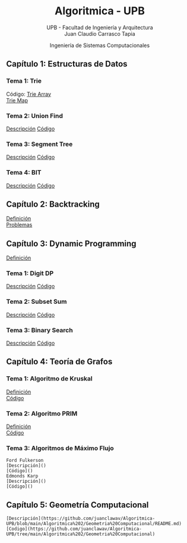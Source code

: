<div align="center">

# Algoritmica - UPB

 UPB - Facultad de Ingeniería y Arquitectura  
 Juan Claudio Carrasco Tapia
 
 Ingeniería de Sistemas Computacionales  

 <div align="left">
  
 ## Capítulo 1: Estructuras de Datos
  ### Tema 1: Trie
  
  Código:
  [Trie Array](https://github.com/juanclawav/Algoritmica-UPB/blob/main/Algo2/EstructurasDeDatos/Trie/TrieArray.cpp)  
  [Trie Map](https://github.com/juanclawav/Algoritmica-UPB/blob/main/Algo2/EstructurasDeDatos/Trie/TrieConMapa.cpp)  
 
  ### Tema 2: Union Find
  [Descripción](https://github.com/juanclawav/Algoritmica-UPB/tree/main/Algoritmica%202/EstructurasDeDatos/UnionFind)
  [Código](https://github.com/juanclawav/Algoritmica-UPB/blob/main/Algo2/EstructurasDeDatos/UnionFind/UnionFind.cpp)  
  
  ### Tema 3: Segment Tree
  [Descripción](https://github.com/juanclawav/Algoritmica-UPB/tree/main/Algoritmica%202/EstructurasDeDatos/Segment%20Tree)
  [Código](https://github.com/juanclawav/Algoritmica-UPB/blob/main/Algo2/EstructurasDeDatos/Segment%20Tree/segmentTree.cpp)  
 
  ### Tema 4: BIT
  [Descripción](https://github.com/juanclawav/Algoritmica-UPB/tree/main/Algoritmica%202/EstructurasDeDatos/BIT)
  [Código](https://github.com/juanclawav/Algoritmica-UPB/tree/main/Algo2/EstructurasDeDatos/BIT)  
 
  ## Capítulo 2: Backtracking 
   [Definición](https://github.com/juanclawav/Algoritmica-UPB/tree/main/Algoritmica%202/Backtracking)  
   [Problemas](https://github.com/juanclawav/Algoritmica-UPB/blob/main/Algoritmica%202/Backtracking/Sudoku.cpp)
 ## Capítulo 3: Dynamic Programming  
  
   [Definición](https://github.com/juanclawav/Algoritmica-UPB/tree/main/Algoritmica%202/Dynamic%20Programming)  
   ### Tema 1: Digit DP
  [Descripción](https://github.com/juanclawav/Algoritmica-UPB/tree/main/Algoritmica%202/Dynamic%20Programming/Digit%20DP)
  [Código](https://github.com/juanclawav/Algoritmica-UPB/blob/main/Algoritmica%202/Dynamic%20Programming/Digit%20DP/DigitDP.cpp)
  ### Tema 2: Subset Sum
  [Descripción](https://github.com/juanclawav/Algoritmica-UPB/tree/main/Algoritmica%202/Dynamic%20Programming/Subset%20Sum)
  [Código](https://github.com/juanclawav/Algoritmica-UPB/blob/main/Algoritmica%202/Dynamic%20Programming/Subset%20Sum/SubsetSum.cpp)
  ### Tema 3: Binary Search
  [Descripción](https://github.com/juanclawav/Algoritmica-UPB/tree/main/Algoritmica%202/Dynamic%20Programming/Binary%20Search)
  [Código](https://github.com/juanclawav/Algoritmica-UPB/blob/main/Algoritmica%202/Dynamic%20Programming/Binary%20Search/binarySearch.cpp)
  
  ## Capítulo 4: Teoría de Grafos    
  ### Tema 1: Algoritmo de Kruskal  
   [Definición](https://github.com/juanclawav/Algoritmica-UPB/tree/main/Algoritmica%202/Teoria%20de%20Grafos/Kruskal)  
   [Código](https://github.com/juanclawav/Algoritmica-UPB/blob/main/Algoritmica%202/Teoria%20de%20Grafos/Kruskal/Kruskal.cpp)  
  ### Tema 2: Algoritmo PRIM  
   [Definición](https://github.com/juanclawav/Algoritmica-UPB/tree/main/Algoritmica%202/Teoria%20de%20Grafos/PRIM)  
   [Código](https://github.com/juanclawav/Algoritmica-UPB/blob/main/Algoritmica%202/Teoria%20de%20Grafos/PRIM/PRIM.cpp)  
  ### Tema 3: Algoritmos de Máximo Flujo
    Ford Fulkerson
    [Descripción]()
    [Código]()
    Edmonds Karp
    [Descripción]()
    [Código]()
 ## Capítulo 5: Geometría Computacional
    [Descripción](https://github.com/juanclawav/Algoritmica-UPB/blob/main/Algoritmica%202/Geometria%20Computacional/README.md)
    [Codigo](https://github.com/juanclawav/Algoritmica-UPB/tree/main/Algoritmica%202/Geometria%20Computacional)
